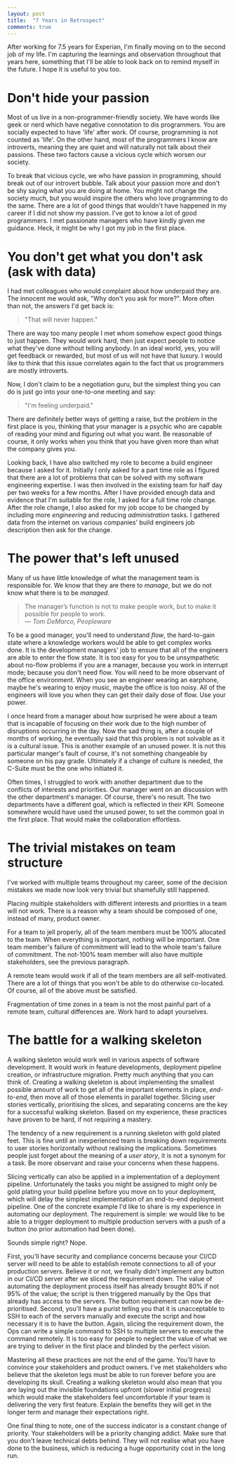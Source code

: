 ```yaml
---
layout: post
title:  "7 Years in Retrospect"
comments: true
---
```


After working for 7.5 years for Experian, I'm finally moving on to the second job of my life.
I'm capturing the learnings and observation throughout that years here, something
that I'll be able to look back on to remind myself in the future. I hope it is useful
to you too.

# Don't hide your passion
Most of us live in a non-programmer-friendly society.
We have words like geek or nerd which have negative connotation to dis programmers. You are socially
expected to have 'life' after work. Of course, programming is not counted as 'life'. On the other hand,
most of the programmers I know are introverts, meaning they are quiet and will naturally not talk
about their passions. These two factors cause a vicious cycle which worsen our society.

To break that vicious cycle, we who have passion in programming, should break out of our introvert bubble.
Talk about your passion more and don't be shy saying what you are doing at home.
You might not change the society much, but you would inspire the others who love
programming to do the same. There are
a lot of good things that wouldn't have happened in my career if I did not show my passion.
I've got to know a lot of good programmers. I 
met passionate managers who have kindly given me guidance. Heck, it might be
why I got my job in the first place.

# You don't get what you don't ask (ask with data)

I had met colleagues who would complaint about how underpaid they are.
The innocent me would ask, "Why don't you ask for more?". More often than not, the answers
I'd get back is:

> "That will never happen."

There are way too many people I met whom somehow expect good things to just happen.
They would work hard, then just expect people to notice what they've done without
telling anybody. In an ideal world, yes, you will get feedback or rewarded, but most of
us will not have that luxury. I would like to think that this issue correlates again
to the fact that us programmers are mostly introverts. 

Now, I don't claim to be a negotiation guru, but the simplest thing you can do is just
go into your one-to-one meeting and say:

> "I'm feeling underpaid."

There are definitely better ways of getting a raise, but the problem in the first place
is you, thinking that your manager is a psychic who are capable of reading your mind
and figuring out what you want.
Be reasonable of course, it only works when you think that you have
given more than what the company gives you.

Looking back, I have also switched my role to become a build engineer because
I asked for it. Initially I only asked for a part time role as I figured that
there are a lot of problems that can be solved with my software engineering expertise.
I was then involved in the existing team for half day per two weeks for a few months.
After I have provided enough data
and evidence that I'm suitable for the role, I asked for a full time role change.
After the role change, I also asked for my job scope to be changed by
including more *engineering* and reducing *administration* tasks. I gathered data from the internet
on various companies' build engineers job description then ask for the change.

# The power that's left unused

Many of us have little knowledge of what the management team is
responsible for. We know that they are there to *manage*, but we do not know what
there is to be *managed*.

> The manager’s function is not to make people work, but to make it possible for people to work.  
  ― *Tom DeMarco, Peopleware*

To be a good manager, you'll need to understand *flow*, the hard-to-gain state where a knowledge workers
would be able to get complex works done. It is the development managers' job to ensure that all of the engineers
are able to enter the flow state.
It is too easy for you to be unsympathetic about no-flow problems if you are a manager,
because you work in interrupt mode; because you don't need flow. You will need to be
more observant of the office environment. When you see an engineer wearing an earphone,
maybe he's wearing to enjoy music, maybe the office is too noisy. All of the engineers will love you
when they can get their daily dose of flow. Use your power.

I once heard from a manager about how surprised he were about
a team that is incapable of focusing on their work due to the high number of disruptions
occurring in the day. Now the sad thing is, after a couple of months
of working, he eventually said that this problem is not solvable as it is a cultural issue.
This is another example of an unused power. It is not this particular manger's fault
of course, it's not something changeable by someone on his pay grade.
Ultimately if a change of culture is needed, the C-Suite must be the one who initiated it.

Often times, I struggled to work with another department due to the conflicts of interests and priorities.
Our manager went on an discussion with the other department's manager. Of course, there's no result.
The two departments have a different goal, which is reflected in their KPI.
Someone somewhere would have used the unused power, to set the common goal in the first place.
That would make the collaboration effortless.

# The trivial mistakes on team structure

I've worked with multiple teams throughout my career, some of the decision mistakes
we made now look very trivial but shamefully still happened.

Placing multiple stakeholders with different interests and priorities in a team will not work. There is a reason
why a team should be composed of one, instead of many, product owner.

For a team to jell properly, all of the team members must be 100% allocated to the team.
When everything is important, nothing will be important. One team member's failure of commitment
will lead to the whole team's failure of commitment. The not-100% team member will also have
multiple stakeholders, see the previous paragraph.

A remote team would work if all of the team members are all self-motivated. There are a lot
of things that you won't be able to do otherwise co-located.
Of course, all of the above must be satisfied.

Fragmentation of time zones in a team is not the most painful part of a remote team,
cultural differences are. Work hard to adapt yourselves.

# The battle for a walking skeleton

A walking skeleton would work well in various aspects of software development.
It would work in feature developments, deployment pipeline creation, or infrastructure
migration. Pretty much anything that you can think of.
Creating a walking skeleton is about implementing the smallest possible amount of work to get
all of the important elements in place, *end-to-end*, then move all of those elements
in parallel together. Slicing user stories vertically, prioritising the slices, and separating
concerns are the key for a successful walking skeleton. Based on my experience,
these practices have proven to be hard, if not requiring a mastery.

The tendency of a new requirement is a running skeleton with gold plated feet.
This is fine until an inexperienced team is breaking down requirements to user stories
horizontally without realising the implications.
Sometimes people just forget about the meaning of a *user story*, it is not
a synonym for a task. Be more observant and raise your concerns when these happens.

Slicing vertically can also be applied in a implementation of a deployment pipeline.
Unfortunately the tasks you might be assigned to might only be gold plating your build
pipeline before you move on to your deployment, which will delay the simplest
implementation of an end-to-end deployment pipeline.
One of the concrete example I'd like to share is my experience in automating
our deployment. The requirement is simple: we would like to be able to a trigger
deployment to multiple production servers with a push of a button (no prior automation had been done).

Sounds simple right? Nope.

First, you'll have security and compliance concerns because
your CI/CD server will need to be able to establish remote connections to all of your production servers.
Believe it or not, we finally didn't implement any button in our CI/CD server after we sliced the requirement down.
The value of automating the deployment process itself has already brought 80% if not 95% of the value;
the script is then triggered manually by the Ops that already has access to the servers. The button
requirement can now be de-prioritised. Second, you'll have a purist
telling you that it is unacceptable to SSH to each of the servers manually and execute the script
and how necessary it is to have the button. Again, slicing the requirement down, the Ops can
write a simple command to SSH to multiple servers to execute the command remotely. It is too
easy for people to neglect the value of what we are trying to deliver in the first place and
blinded by the perfect vision.

Mastering all these practices are not the end of the game. You'll have to convince
your stakeholders and product owners. I've met stakeholders who believe that the skeleton
legs must be able to run forever before you are developing its skull.
Creating a walking skeleton would also mean that you are laying out the invisible
foundations upfront (slower initial progress) which would make the stakeholders feel
uncomfortable if your team is delivering the very first
feature. Explain the benefits they will get in the
longer term and manage their expectations right.

One final thing to note, one of the success indicator is a constant change of priority.
Your stakeholders will be a priority changing addict. Make sure that you don't leave technical debts
behind. They will not realise what you have done to the business,
which is reducing a huge opportunity cost in the long run.
